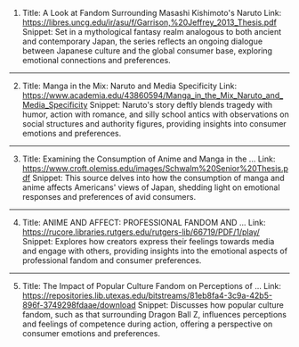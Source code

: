 1. Title: A Look at Fandom Surrounding Masashi Kishimoto's Naruto
Link: https://libres.uncg.edu/ir/asu/f/Garrison,%20Jeffrey_2013_Thesis.pdf
Snippet: Set in a mythological fantasy realm analogous to both ancient and contemporary Japan, the series reflects an ongoing dialogue between Japanese culture and the global consumer base, exploring emotional connections and preferences.
---
2. Title: Manga in the Mix: Naruto and Media Specificity
Link: https://www.academia.edu/43860594/Manga_in_the_Mix_Naruto_and_Media_Specificity
Snippet: Naruto's story deftly blends tragedy with humor, action with romance, and silly school antics with observations on social structures and authority figures, providing insights into consumer emotions and preferences.
---
3. Title: Examining the Consumption of Anime and Manga in the ...
Link: https://www.croft.olemiss.edu/images/Schwalm%20Senior%20Thesis.pdf
Snippet: This source delves into how the consumption of manga and anime affects Americans' views of Japan, shedding light on emotional responses and preferences of avid consumers.
---
4. Title: ANIME AND AFFECT: PROFESSIONAL FANDOM AND ...
Link: https://rucore.libraries.rutgers.edu/rutgers-lib/66719/PDF/1/play/
Snippet: Explores how creators express their feelings towards media and engage with others, providing insights into the emotional aspects of professional fandom and consumer preferences.
---
5. Title: The Impact of Popular Culture Fandom on Perceptions of ...
Link: https://repositories.lib.utexas.edu/bitstreams/81eb8fa4-3c9a-42b5-896f-3749298fdaae/download
Snippet: Discusses how popular culture fandom, such as that surrounding Dragon Ball Z, influences perceptions and feelings of competence during action, offering a perspective on consumer emotions and preferences.
